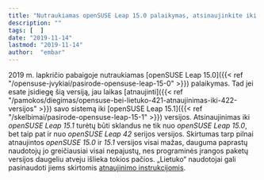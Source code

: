 ```yaml
---
title: "Nutraukiamas openSUSE Leap 15.0 palaikymas, atsinaujinkite iki 15.1"
description: ""
tags: [  ]
date: "2019-11-14"
lastmod: "2019-11-14"
author:  "embar"
---
```

2019 m. lapkričio pabaigoje nutraukiamas [openSUSE Leap 15.0]({{< ref "/opensuse-įvykiai/pasirode-opensuse-leap-15-0" >}}) palaikymas. Tad jei esate įsidiegę šią versiją, jau laikas [atnaujinti]({{< ref "/pamokos/diegimas/opensuse-bei-lietuko-421-atnaujinimas-iki-422-versijos" >}}) savo sistemą iki [openSUSE Leap 15.1]({{< ref "/skelbimai/pasirode-opensuse-leap-15-1" >}}) versijos. Atsinaujinimas iki _openSUSE Leap 15.1_ turėtų būti sklandus ne tik nuo _openSUSE Leap 15.0_, bet taip pat ir nuo _openSUSE Leap 42_ serijos versijos. Skirtumas tarp pilnai atnaujintos _openSUSE 15.0_ ir _15.1_ versijos visai mažas, dauguma paprastų naudotojų jo greičiausiai visai nepajustų, nes programinės įrangos paketų versijos daugeliu atveju išlieka tokios pačios. „Lietuko“ naudotojai gali pasinaudoti jiems skirtomis [atnaujinimo instrukcijomis](http://www.lietukas.lt/ymp/lietuko_atnaujinimas.html).
